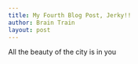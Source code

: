 ```yaml
---
title: My Fourth Blog Post, Jerky!!
author: Brain Train
layout: post
---
```


All the beauty of the city is in you